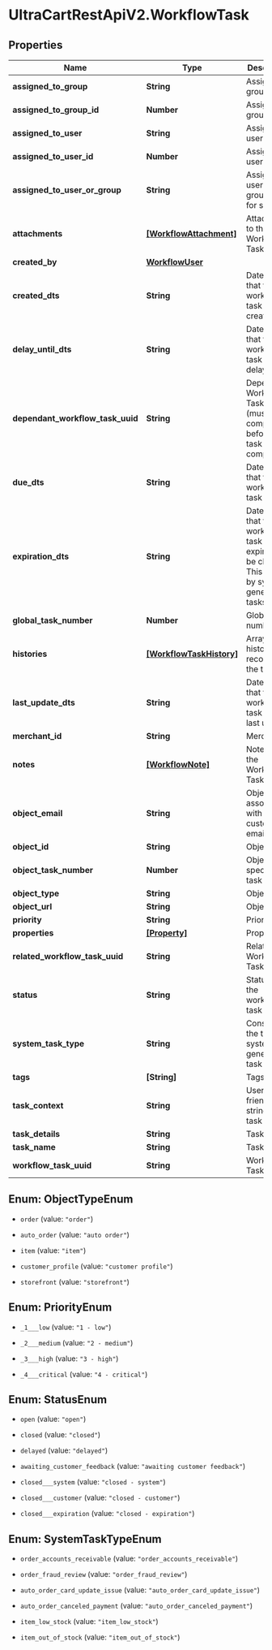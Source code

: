 # UltraCartRestApiV2.WorkflowTask

## Properties
Name | Type | Description | Notes
------------ | ------------- | ------------- | -------------
**assigned_to_group** | **String** | Assigned to group | [optional] 
**assigned_to_group_id** | **Number** | Assigned to group ID | [optional] 
**assigned_to_user** | **String** | Assigned to user | [optional] 
**assigned_to_user_id** | **Number** | Assigned to user ID | [optional] 
**assigned_to_user_or_group** | **String** | Assigned to user or group (used for sorting) | [optional] 
**attachments** | [**[WorkflowAttachment]**](WorkflowAttachment.md) | Attachments to the Workflow Task | [optional] 
**created_by** | [**WorkflowUser**](WorkflowUser.md) |  | [optional] 
**created_dts** | **String** | Date/time that the workflow task was created | [optional] 
**delay_until_dts** | **String** | Date/time that the workflow task should delay until | [optional] 
**dependant_workflow_task_uuid** | **String** | Dependant Workflow Task UUID (must be completed before this task can be completed) | [optional] 
**due_dts** | **String** | Date/time that the workflow task is due | [optional] 
**expiration_dts** | **String** | Date/time that the workflow task will expire and be closed.  This is set by system generated tasks. | [optional] 
**global_task_number** | **Number** | Global task number | [optional] 
**histories** | [**[WorkflowTaskHistory]**](WorkflowTaskHistory.md) | Array of history records for the task | [optional] 
**last_update_dts** | **String** | Date/time that the workflow task was last updated | [optional] 
**merchant_id** | **String** | Merchant ID | [optional] 
**notes** | [**[WorkflowNote]**](WorkflowNote.md) | Notes on the Workflow Task | [optional] 
**object_email** | **String** | Object is associated with customer email | [optional] 
**object_id** | **String** | Object ID | [optional] 
**object_task_number** | **Number** | Object specific task number | [optional] 
**object_type** | **String** | Object Type | [optional] 
**object_url** | **String** | Object URL | [optional] 
**priority** | **String** | Priority | [optional] 
**properties** | [**[Property]**](Property.md) | Properties | [optional] 
**related_workflow_task_uuid** | **String** | Related Workflow Task UUID | [optional] 
**status** | **String** | Status of the workflow task | [optional] 
**system_task_type** | **String** | Constant for the type of system generated task | [optional] 
**tags** | **[String]** | Tags | [optional] 
**task_context** | **String** | User friendly string of the task context | [optional] 
**task_details** | **String** | Task Details | [optional] 
**task_name** | **String** | Task Name | [optional] 
**workflow_task_uuid** | **String** | Workflow Task UUID | [optional] 


<a name="ObjectTypeEnum"></a>
## Enum: ObjectTypeEnum


* `order` (value: `"order"`)

* `auto_order` (value: `"auto order"`)

* `item` (value: `"item"`)

* `customer_profile` (value: `"customer profile"`)

* `storefront` (value: `"storefront"`)




<a name="PriorityEnum"></a>
## Enum: PriorityEnum


* `_1___low` (value: `"1 - low"`)

* `_2___medium` (value: `"2 - medium"`)

* `_3___high` (value: `"3 - high"`)

* `_4___critical` (value: `"4 - critical"`)




<a name="StatusEnum"></a>
## Enum: StatusEnum


* `open` (value: `"open"`)

* `closed` (value: `"closed"`)

* `delayed` (value: `"delayed"`)

* `awaiting_customer_feedback` (value: `"awaiting customer feedback"`)

* `closed___system` (value: `"closed - system"`)

* `closed___customer` (value: `"closed - customer"`)

* `closed___expiration` (value: `"closed - expiration"`)




<a name="SystemTaskTypeEnum"></a>
## Enum: SystemTaskTypeEnum


* `order_accounts_receivable` (value: `"order_accounts_receivable"`)

* `order_fraud_review` (value: `"order_fraud_review"`)

* `auto_order_card_update_issue` (value: `"auto_order_card_update_issue"`)

* `auto_order_canceled_payment` (value: `"auto_order_canceled_payment"`)

* `item_low_stock` (value: `"item_low_stock"`)

* `item_out_of_stock` (value: `"item_out_of_stock"`)




